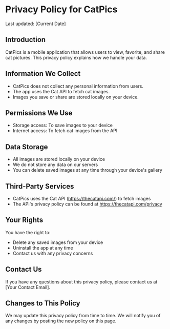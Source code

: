 # Privacy Policy for CatPics

Last updated: [Current Date]

## Introduction
CatPics is a mobile application that allows users to view, favorite, and share cat pictures. This privacy policy explains how we handle your data.

## Information We Collect
- CatPics does not collect any personal information from users.
- The app uses the Cat API to fetch cat images.
- Images you save or share are stored locally on your device.

## Permissions We Use
- Storage access: To save images to your device
- Internet access: To fetch cat images from the API

## Data Storage
- All images are stored locally on your device
- We do not store any data on our servers
- You can delete saved images at any time through your device's gallery

## Third-Party Services
- CatPics uses the Cat API (https://thecatapi.com/) to fetch images
- The API's privacy policy can be found at https://thecatapi.com/privacy

## Your Rights
You have the right to:
- Delete any saved images from your device
- Uninstall the app at any time
- Contact us with any privacy concerns

## Contact Us
If you have any questions about this privacy policy, please contact us at [Your Contact Email].

## Changes to This Policy
We may update this privacy policy from time to time. We will notify you of any changes by posting the new policy on this page. 